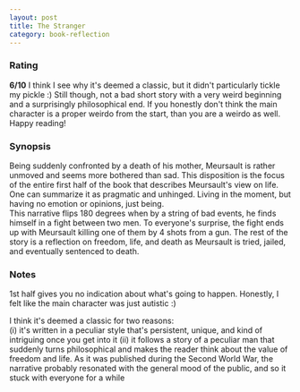 ```yaml
---
layout: post
title: The Stranger
category: book-reflection
---
```


### Rating
**6/10** I think I see why it's deemed a classic, but it didn't particularly tickle my pickle :) Still though, not a bad short story with a very weird beginning and a surprisingly philosophical end. If you honestly don't think the main character is a proper weirdo from the start, than you are a weirdo as well. Happy reading!

### Synopsis
Being suddenly confronted by a death of his mother, Meursault is rather unmoved and seems more bothered than sad. This disposition is the focus of the entire first half of the book that describes Meursault's view on life. One can summarize it as pragmatic and unhinged. Living in the moment, but having no emotion or opinions, just being.  
This narrative flips 180 degrees when by a string of bad events, he finds himself in a fight between two men. To everyone's surprise, the fight ends up with Meursault killing one of them by 4 shots from a gun. The rest of the story is a reflection on freedom, life, and death as Meursault is tried, jailed, and eventually sentenced to death.

### Notes
1st half gives you no indication about what's going to happen. Honestly, I felt like the main character was just autistic :)  
  
I think it's deemed a classic for two reasons:  
(i) it's written in a peculiar style that's persistent, unique, and kind of intriguing once you get into it
(ii) it follows a story of a peculiar man that suddenly turns philosophical and makes the reader think about the value of freedom and life. As it was published during the Second World War, the narrative probably resonated with the general mood of the public, and so it stuck with everyone for a while